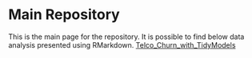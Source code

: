 # Main Repository

This is the main page for the repository. It is possible to find below data analysis presented using RMarkdown.
[Telco_Churn_with_TidyModels](sgomes591.github.io/Telco_Churn_Analysis_with_TidyModels/)
